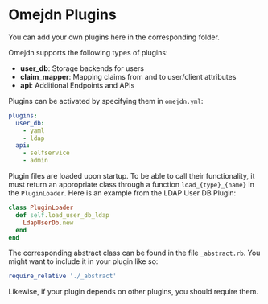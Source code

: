 # Omejdn Plugins

You can add your own plugins here in the corresponding folder.

Omejdn supports the following types of plugins:

* **user_db**: Storage backends for users
* **claim_mapper**: Mapping claims from and to user/client attributes
* **api**: Additional Endpoints and APIs

Plugins can be activated by specifying them in `omejdn.yml`:

```yaml
plugins:
  user_db:
    - yaml
    - ldap
  api:
    - selfservice
    - admin
```

Plugin files are loaded upon startup. To be able to call their functionality,
it must return an appropriate class through a function `load_{type}_{name}` in the `PluginLoader`.
Here is an example from the LDAP User DB Plugin:

```ruby
class PluginLoader
  def self.load_user_db_ldap
    LdapUserDb.new
  end
end
```

The corresponding abstract class can be found in the file `_abstract.rb`.
You might want to include it in your plugin like so:

```ruby
require_relative './_abstract'
```

Likewise, if your plugin depends on other plugins, you should require them.
